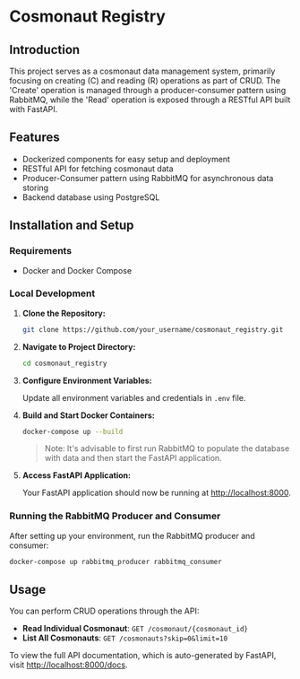 # Cosmonaut Registry

## Introduction

This project serves as a cosmonaut data management system, primarily focusing on creating (C) and reading (R) operations as part of CRUD. The 'Create' operation is managed through a producer-consumer pattern using RabbitMQ, while the 'Read' operation is exposed through a RESTful API built with FastAPI.

## Features

- Dockerized components for easy setup and deployment
- RESTful API for fetching cosmonaut data
- Producer-Consumer pattern using RabbitMQ for asynchronous data storing
- Backend database using PostgreSQL

## Installation and Setup

### Requirements

- Docker and Docker Compose

### Local Development

1. **Clone the Repository:**

    ```bash
    git clone https://github.com/your_username/cosmonaut_registry.git
    ```

2. **Navigate to Project Directory:**

    ```bash
    cd cosmonaut_registry
    ```

3. **Configure Environment Variables:**

    Update all environment variables and credentials in `.env` file.

4. **Build and Start Docker Containers:**

    ```bash
    docker-compose up --build
    ```

    > Note: It's advisable to first run RabbitMQ to populate the database with data and then start the FastAPI application.

5. **Access FastAPI Application:**

    Your FastAPI application should now be running at [http://localhost:8000](http://localhost:8000).

### Running the RabbitMQ Producer and Consumer

After setting up your environment, run the RabbitMQ producer and consumer:

```bash
docker-compose up rabbitmq_producer rabbitmq_consumer
```

## Usage

You can perform CRUD operations through the API:

- **Read Individual Cosmonaut**: `GET /cosmonaut/{cosmonaut_id}`
- **List All Cosmonauts**: `GET /cosmonauts?skip=0&limit=10`

To view the full API documentation, which is auto-generated by FastAPI, visit [http://localhost:8000/docs](http://localhost:8000/docs).
